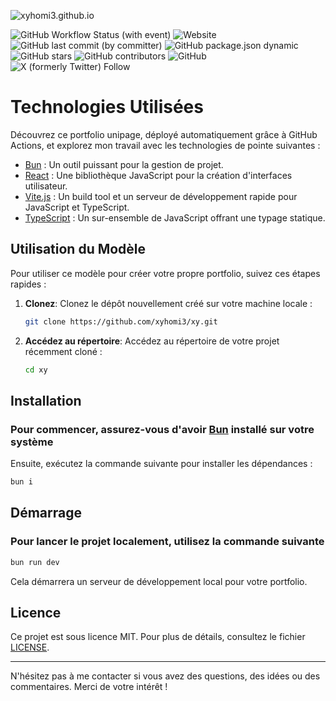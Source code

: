 ![xyhomi3.github.io](https://socialify.git.ci/xyhomi3/xyhomi3.github.io/image?description=1&font=Source%20Code%20Pro&language=1&name=1&pattern=Circuit%20Board&theme=Auto)


![GitHub Workflow Status (with event)](https://img.shields.io/github/actions/workflow/status/xyhomi3/XY/deploy.yml)
![Website](https://img.shields.io/website?url=https%3A%2F%2Fxyhomi3.github.io)
![GitHub last commit (by committer)](https://img.shields.io/github/last-commit/xyhomi3/xy)
![GitHub package.json dynamic](https://img.shields.io/github/package-json/author/xyhomi3/xy)
![GitHub stars](https://img.shields.io/github/stars/xyhomi3/xy?style=flat-square)
![GitHub contributors](https://img.shields.io/github/contributors/xyhomi3/xy)
![GitHub](https://img.shields.io/github/license/xyhomi3/xy)
![X (formerly Twitter) Follow](https://img.shields.io/twitter/follow/xyhomi3)

# Technologies Utilisées

Découvrez ce portfolio unipage, déployé automatiquement grâce à GitHub Actions, et explorez mon travail avec les technologies de pointe suivantes :

- [Bun](https://bun.sh) : Un outil puissant pour la gestion de projet.
- [React](https://reactjs.org) : Une bibliothèque JavaScript pour la création d'interfaces utilisateur.
- [Vite.js](https://vitejs.dev) : Un build tool et un serveur de développement rapide pour JavaScript et TypeScript.
- [TypeScript](https://www.typescriptlang.org) : Un sur-ensemble de JavaScript offrant une typage statique.

## Utilisation du Modèle

Pour utiliser ce modèle pour créer votre propre portfolio, suivez ces étapes rapides :

1. **Clonez**: Clonez le dépôt nouvellement créé sur votre machine locale :

   ```bash
   git clone https://github.com/xyhomi3/xy.git
   ```

2. **Accédez au répertoire**: Accédez au répertoire de votre projet récemment cloné :

   ```bash
   cd xy
   ```

## Installation

### Pour commencer, assurez-vous d'avoir [Bun](https://bun.sh) installé sur votre système

Ensuite, exécutez la commande suivante pour installer les dépendances :

```bash
bun i
```

## Démarrage

### Pour lancer le projet localement, utilisez la commande suivante

```bash
bun run dev
```

Cela démarrera un serveur de développement local pour votre portfolio.

## Licence

Ce projet est sous licence MIT. Pour plus de détails, consultez le fichier [LICENSE](LICENSE).

---

N'hésitez pas à me contacter si vous avez des questions, des idées ou des commentaires. Merci de votre intérêt !
